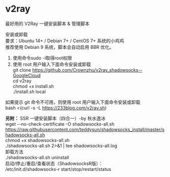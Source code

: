 # v2ray
最好用的 V2Ray 一键安装脚本 &amp; 管理脚本  

安装或卸载  
要求：Ubuntu 14+ / Debian 7+ / CentOS 7+ 系统的小鸡鸡  
推荐使用 Debian 9 系统，脚本会自动启用 BBR 优化。  
1. 使用命令sudo -i取得root权限  
2. 使用 root 用户输入下面命令安装或卸载  
    git clone https://github.com/Crownzhu/v2ray_shadowsocks--GoogleCloud  
    cd v2ray  
    chmod +x install.sh  
    ./install.sh local  

如果提示 git 命令不可用，则使用 root 用户输入下面命令安装或卸载  
bash <(curl -s -L https://233blog.com/v2ray.sh)  
  
  
  
  
**另附：**
SSR 一键安装脚本（四合一）-by 秋水逸冰  
wget --no-check-certificate -O shadowsocks-all.sh https://raw.githubusercontent.com/teddysun/shadowsocks_install/master/shadowsocks-all.sh  
chmod +x shadowsocks-all.sh  
./shadowsocks-all.sh 2>&1 | tee shadowsocks-all.log  
卸载方法  
./shadowsocks-all.sh uninstall  
启动/停止/重启/查看状态（ShadowsocksR版）：  
/etc/init.d/shadowsocks-r start/stop/restart/status  
